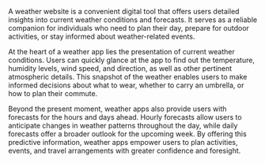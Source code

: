 A weather website is a convenient digital tool that offers users detailed insights into current weather conditions and forecasts. It serves as a reliable companion for individuals who need to plan their day, prepare for outdoor activities, or stay informed about weather-related events.

At the heart of a weather app lies the presentation of current weather conditions. Users can quickly glance at the app to find out the temperature, humidity levels, wind speed, and direction, as well as other pertinent atmospheric details. This snapshot of the weather enables users to make informed decisions about what to wear, whether to carry an umbrella, or how to plan their commute.

Beyond the present moment, weather apps also provide users with forecasts for the hours and days ahead. Hourly forecasts allow users to anticipate changes in weather patterns throughout the day, while daily forecasts offer a broader outlook for the upcoming week. By offering this predictive information, weather apps empower users to plan activities, events, and travel arrangements with greater confidence and foresight.
